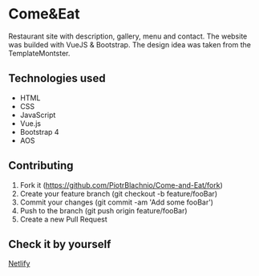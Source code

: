 # Come&Eat
Restaurant site with description, gallery, menu and contact. The website was builded with VueJS & Bootstrap. The design idea was taken from the TemplateMontster.
## Technologies used
* HTML
* CSS
* JavaScript
* Vue.js
* Bootstrap 4
* AOS
## Contributing
1. Fork it (https://github.com/PiotrBlachnio/Come-and-Eat/fork)
1. Create your feature branch (git checkout -b feature/fooBar)
1. Commit your changes (git commit -am 'Add some fooBar')
1. Push to the branch (git push origin feature/fooBar)
1. Create a new Pull Request
## Check it by yourself
[Netlify](https://polar-chamber-93231.herokuapp.com/user/register)
